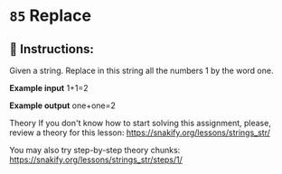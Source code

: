  # `85` Replace

## 📝 Instructions:

Given a string. Replace in this string all the numbers 1 by the word one.

**Example input**
1+1=2

**Example output**
one+one=2

Theory
If you don't know how to start solving this assignment, please, review a theory for this lesson:
https://snakify.org/lessons/strings_str/   

You may also try step-by-step theory chunks:
https://snakify.org/lessons/strings_str/steps/1/